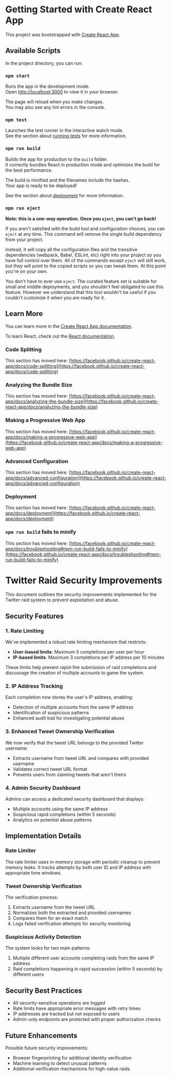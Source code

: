 # Getting Started with Create React App

This project was bootstrapped with [Create React App](https://github.com/facebook/create-react-app).

## Available Scripts

In the project directory, you can run:

### `npm start`

Runs the app in the development mode.\
Open [http://localhost:3000](http://localhost:3000) to view it in your browser.

The page will reload when you make changes.\
You may also see any lint errors in the console.

### `npm test`

Launches the test runner in the interactive watch mode.\
See the section about [running tests](https://facebook.github.io/create-react-app/docs/running-tests) for more information.

### `npm run build`

Builds the app for production to the `build` folder.\
It correctly bundles React in production mode and optimizes the build for the best performance.

The build is minified and the filenames include the hashes.\
Your app is ready to be deployed!

See the section about [deployment](https://facebook.github.io/create-react-app/docs/deployment) for more information.

### `npm run eject`

**Note: this is a one-way operation. Once you `eject`, you can't go back!**

If you aren't satisfied with the build tool and configuration choices, you can `eject` at any time. This command will remove the single build dependency from your project.

Instead, it will copy all the configuration files and the transitive dependencies (webpack, Babel, ESLint, etc) right into your project so you have full control over them. All of the commands except `eject` will still work, but they will point to the copied scripts so you can tweak them. At this point you're on your own.

You don't have to ever use `eject`. The curated feature set is suitable for small and middle deployments, and you shouldn't feel obligated to use this feature. However we understand that this tool wouldn't be useful if you couldn't customize it when you are ready for it.

## Learn More

You can learn more in the [Create React App documentation](https://facebook.github.io/create-react-app/docs/getting-started).

To learn React, check out the [React documentation](https://reactjs.org/).

### Code Splitting

This section has moved here: [https://facebook.github.io/create-react-app/docs/code-splitting](https://facebook.github.io/create-react-app/docs/code-splitting)

### Analyzing the Bundle Size

This section has moved here: [https://facebook.github.io/create-react-app/docs/analyzing-the-bundle-size](https://facebook.github.io/create-react-app/docs/analyzing-the-bundle-size)

### Making a Progressive Web App

This section has moved here: [https://facebook.github.io/create-react-app/docs/making-a-progressive-web-app](https://facebook.github.io/create-react-app/docs/making-a-progressive-web-app)

### Advanced Configuration

This section has moved here: [https://facebook.github.io/create-react-app/docs/advanced-configuration](https://facebook.github.io/create-react-app/docs/advanced-configuration)

### Deployment

This section has moved here: [https://facebook.github.io/create-react-app/docs/deployment](https://facebook.github.io/create-react-app/docs/deployment)

### `npm run build` fails to minify

This section has moved here: [https://facebook.github.io/create-react-app/docs/troubleshooting#npm-run-build-fails-to-minify](https://facebook.github.io/create-react-app/docs/troubleshooting#npm-run-build-fails-to-minify)

# Twitter Raid Security Improvements

This document outlines the security improvements implemented for the Twitter raid system to prevent exploitation and abuse.

## Security Features

### 1. Rate Limiting

We've implemented a robust rate limiting mechanism that restricts:
- **User-based limits**: Maximum 5 completions per user per hour
- **IP-based limits**: Maximum 3 completions per IP address per 10 minutes

These limits help prevent rapid-fire submission of raid completions and discourage the creation of multiple accounts to game the system.

### 2. IP Address Tracking

Each completion now stores the user's IP address, enabling:
- Detection of multiple accounts from the same IP address
- Identification of suspicious patterns
- Enhanced audit trail for investigating potential abuse

### 3. Enhanced Tweet Ownership Verification

We now verify that the tweet URL belongs to the provided Twitter username:
- Extracts username from tweet URL and compares with provided username
- Validates correct tweet URL format
- Prevents users from claiming tweets that aren't theirs

### 4. Admin Security Dashboard

Admins can access a dedicated security dashboard that displays:
- Multiple accounts using the same IP address
- Suspicious rapid completions (within 5 seconds)
- Analytics on potential abuse patterns

## Implementation Details

### Rate Limiter

The rate limiter uses in-memory storage with periodic cleanup to prevent memory leaks. It tracks attempts by both user ID and IP address with appropriate time windows.

### Tweet Ownership Verification

The verification process:
1. Extracts username from the tweet URL
2. Normalizes both the extracted and provided usernames
3. Compares them for an exact match
4. Logs failed verification attempts for security monitoring

### Suspicious Activity Detection

The system looks for two main patterns:
1. Multiple different user accounts completing raids from the same IP address
2. Raid completions happening in rapid succession (within 5 seconds) by different users

## Security Best Practices

- All security-sensitive operations are logged
- Rate limits have appropriate error messages with retry times
- IP addresses are tracked but not exposed to users
- Admin-only endpoints are protected with proper authorization checks

## Future Enhancements

Possible future security improvements:
- Browser fingerprinting for additional identity verification
- Machine learning to detect unusual patterns
- Additional verification mechanisms for high-value raids
